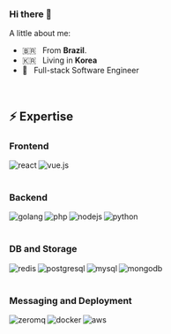 ### Hi there 👋

A little about me:

- 🇧🇷 &nbsp; From **Brazil**.
- 🇰🇷 &nbsp; Living in **Korea**
- 🔭 &nbsp; Full-stack Software Engineer

<br>

<!-- [<img align="left" alt="linked-in" src="https://img.shields.io/badge/linkedin-%230077B5.svg?&style=for-the-badge&logo=linkedin&logoColor=white" />](https://www.linkedin.com/in/lorran-pegoretti/)

<br>
<br> -->

## ⚡ Expertise

### Frontend
<p align="left">
  <img align="left" alt="react" src="https://img.shields.io/badge/react%20-%2320232a.svg?&style=for-the-badge&logo=react&logoColor=%2361DAFB" />
  <img align="left" alt="vue.js" src="https://img.shields.io/badge/Vue.js-41B883?logo=vue.js&logoColor=white&style=for-the-badge" />
</p>

<br>
<br>

### Backend
<p align="left">
  <img align="left" alt="golang" src="https://img.shields.io/badge/Go-29BEB0?logo=go&logoColor=white&style=for-the-badge" />
  <img align="left" alt="php" src="https://img.shields.io/badge/PHP-474A8A?logo=php&logoColor=white&style=for-the-badge" />
  <img align="left" alt="nodejs" src="https://img.shields.io/badge/node.js%20-%2343853D.svg?&style=for-the-badge&logo=node.js&logoColor=white" />
  <img align="left" alt="python" src="https://img.shields.io/badge/python-4B8BBE?logo=python&logoColor=white&style=for-the-badge" />
</p>

<br>
<br>

### DB and Storage

<p align="left">
  <img align="left" alt="redis" src="https://img.shields.io/badge/Redis-D82C20?logo=redis&logoColor=white&style=for-the-badge" />
  <img align="left" alt="postgresql" src="https://img.shields.io/badge/PostgreSQL-0064a5?logo=postgresql&logoColor=white&style=for-the-badge" />
  <img align="left" alt="mysql" src="https://img.shields.io/badge/MySQL-00758F?logo=mysql&logoColor=white&style=for-the-badge" />
  <img align="left" alt="mongodb" src="https://img.shields.io/badge/MongoDB-4DB33D?logo=mongodb&logoColor=white&style=for-the-badge" />
</p>

<br>
<br>

### Messaging and Deployment
<p align="left">
  <img align="left" alt="zeromq" src="https://img.shields.io/badge/ZeroMQ-f00?logo=zeromq&logoColor=white&style=for-the-badge" />
  <img align="left" alt="docker" src="https://img.shields.io/badge/Docker-0db7ed?logo=docker&logoColor=white&style=for-the-badge" />
  <img align="left" alt="aws" src="https://img.shields.io/badge/Amazon%20AWS-%23232F3E?logo=amazon-aws&logoColor=white&style=for-the-badge" />
</p>

<br>
<br>


<!-- ### 📈 Stats  -->
 
<!-- [![Lorran github stats](https://github-readme-stats.vercel.app/api?username=lorranpego&theme=algolia&show_icons=true&count_private=true)](https://github.com/lorranpego/github-readme-stats) -->
